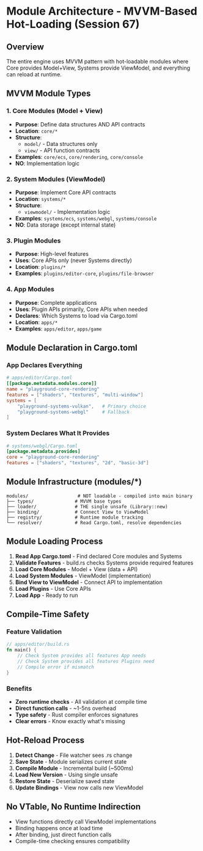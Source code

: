 # Module Architecture - MVVM-Based Hot-Loading (Session 67)

## Overview

The entire engine uses MVVM pattern with hot-loadable modules where Core provides Model+View, Systems provide ViewModel, and everything can reload at runtime.

## MVVM Module Types

### 1. Core Modules (Model + View)
- **Purpose**: Define data structures AND API contracts
- **Location**: `core/*`
- **Structure**:
  - `model/` - Data structures only
  - `view/` - API function contracts
- **Examples**: `core/ecs`, `core/rendering`, `core/console`
- **NO**: Implementation logic

### 2. System Modules (ViewModel)
- **Purpose**: Implement Core API contracts
- **Location**: `systems/*`
- **Structure**:
  - `viewmodel/` - Implementation logic
- **Examples**: `systems/ecs`, `systems/webgl`, `systems/console`
- **NO**: Data storage (except internal state)

### 3. Plugin Modules
- **Purpose**: High-level features
- **Uses**: Core APIs only (never Systems directly)
- **Location**: `plugins/*`
- **Examples**: `plugins/editor-core`, `plugins/file-browser`

### 4. App Modules
- **Purpose**: Complete applications
- **Uses**: Plugin APIs primarily, Core APIs when needed
- **Declares**: Which Systems to load via Cargo.toml
- **Location**: `apps/*`
- **Examples**: `apps/editor`, `apps/game`

## Module Declaration in Cargo.toml

### App Declares Everything
```toml
# apps/editor/Cargo.toml
[[package.metadata.modules.core]]
name = "playground-core-rendering"
features = ["shaders", "textures", "multi-window"]
systems = [
    "playground-systems-vulkan",   # Primary choice
    "playground-systems-webgl"     # Fallback
]
```

### System Declares What It Provides
```toml
# systems/webgl/Cargo.toml
[package.metadata.provides]
core = "playground-core-rendering"
features = ["shaders", "textures", "2d", "basic-3d"]
```

## Module Infrastructure (modules/*)

```
modules/                  # NOT loadable - compiled into main binary
├── types/               # MVVM base types
├── loader/              # THE single unsafe (Library::new)
├── binding/             # Connect View to ViewModel
├── registry/            # Runtime module tracking
└── resolver/            # Read Cargo.toml, resolve dependencies
```

## Module Loading Process

1. **Read App Cargo.toml** - Find declared Core modules and Systems
2. **Validate Features** - build.rs checks Systems provide required features
3. **Load Core Modules** - Model + View (data + API)
4. **Load System Modules** - ViewModel (implementation)
5. **Bind View to ViewModel** - Connect API to implementation
6. **Load Plugins** - Use Core APIs
7. **Load App** - Ready to run

## Compile-Time Safety

### Feature Validation
```rust
// apps/editor/build.rs
fn main() {
    // Check System provides all features App needs
    // Check System provides all features Plugins need
    // Compile error if mismatch
}
```

### Benefits
- **Zero runtime checks** - All validation at compile time
- **Direct function calls** - ~1-5ns overhead
- **Type safety** - Rust compiler enforces signatures
- **Clear errors** - Know exactly what's missing

## Hot-Reload Process

1. **Detect Change** - File watcher sees .rs change
2. **Save State** - Module serializes current state
3. **Compile Module** - Incremental build (~500ms)
4. **Load New Version** - Using single unsafe
5. **Restore State** - Deserialize saved state
6. **Update Bindings** - View now calls new ViewModel

## No VTable, No Runtime Indirection

- View functions directly call ViewModel implementations
- Binding happens once at load time
- After binding, just direct function calls
- Compile-time checking ensures compatibility